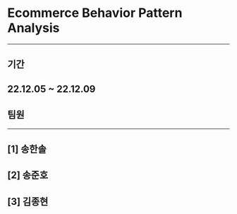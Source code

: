 # Ecommerce Behavior Pattern Analysis
---
## 기간

22.12.05 ~ 22.12.09
---
## 팀원
---
[1] 송한솔
---
[2] 송준호
---
[3] 김종현
---
